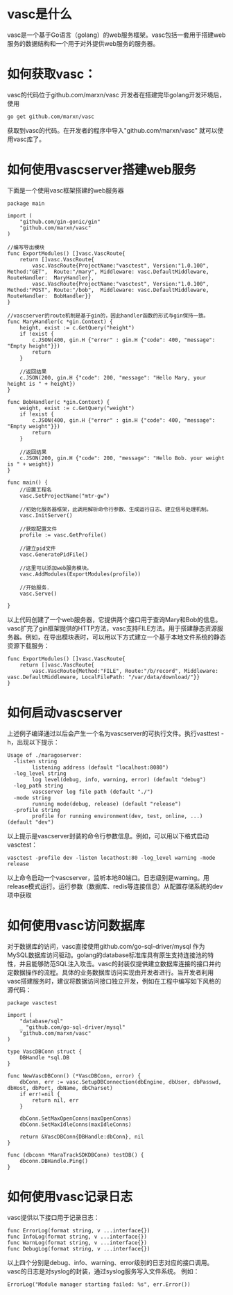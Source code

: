 # vasc是什么
vasc是一个基于Go语言（golang）的web服务框架。vasc包括一套用于搭建web服务的数据结构和一个用于对外提供web服务的服务器。
# 如何获取vasc：
vasc的代码位于github.com/marxn/vasc
开发者在搭建完毕golang开发环境后，使用
```
go get github.com/marxn/vasc
```
获取到vasc的代码。在开发者的程序中导入"github.com/marxn/vasc" 就可以使用vasc库了。

# 如何使用vascserver搭建web服务

下面是一个使用vasc框架搭建的web服务器
```
package main

import (
    "github.com/gin-gonic/gin"
    "github.com/marxn/vasc"
)

//编写导出模块
func ExportModules() []vasc.VascRoute{
    return []vasc.VascRoute{
        vasc.VascRoute{ProjectName:"vasctest", Version:"1.0.100", Method:"GET",  Route:"/mary", Middleware: vasc.DefaultMiddleware, RouteHandler:  MaryHandler},
        vasc.VascRoute{ProjectName:"vasctest", Version:"1.0.100", Method:"POST", Route:"/bob",  Middleware: vasc.DefaultMiddleware, RouteHandler:  BobHandler}}
}

//vascserver的route机制是基于gin的，因此handler函数的形式与gin保持一致。
func MaryHandler(c *gin.Context) {
    height, exist := c.GetQuery("height")
    if !exist {
        c.JSON(400, gin.H {"error" : gin.H {"code": 400, "message": "Empty height"}})
        return
    }

    //返回结果
    c.JSON(200, gin.H {"code": 200, "message": "Hello Mary, your height is " + height})
}

func BobHandler(c *gin.Context) {
    weight, exist := c.GetQuery("weight")
    if !exist {
        c.JSON(400, gin.H {"error" : gin.H {"code": 400, "message": "Empty weight"}})
        return
    }

    //返回结果
    c.JSON(200, gin.H {"code": 200, "message": "Hello Bob. your weight is " + weight})
}

func main() {
    //设置工程名
    vasc.SetProjectName("mtr-gw")
    
    //初始化服务器框架，此调用解析命令行参数、生成运行日志、建立信号处理机制。
    vasc.InitServer()
    
    //获取配置文件
    profile := vasc.GetProfile()

    //建立pid文件
    vasc.GeneratePidFile() 
    
    //这里可以添加web服务模块。
    vasc.AddModules(ExportModules(profile))
    
    //开始服务.
    vasc.Serve()
    
}
```

以上代码创建了一个web服务器，它提供两个接口用于查询Mary和Bob的信息。vasc扩充了gin框架提供的HTTP方法，vasc支持FILE方法。用于搭建静态资源服务器。例如，在导出模块表时，可以用以下方式建立一个基于本地文件系统的静态资源下载服务：
```
func ExportModules() []vasc.VascRoute{
    return []vasc.VascRoute{
        vasc.VascRoute{Method:"FILE", Route:"/b/record", Middleware: vasc.DefaultMiddleware, LocalFilePath: "/var/data/download/"}}
}

```

# 如何启动vascserver
上述例子编译通过以后会产生一个名为vascserver的可执行文件。执行vasttest -h，出现以下提示：
```
Usage of ./maragoserver:
  -listen string
        listening address (default "localhost:8080")
  -log_level string
        log level(debug, info, warning, error) (default "debug")
  -log_path string
        vascserver log file path (default "./")
  -mode string
        running mode(debug, release) (default "release")
  -profile string
        profile for running environment(dev, test, online, ...) (default "dev")
```
以上提示是vascserver封装的命令行参数信息。例如，可以用以下格式启动vasctest：
```
vasctest -profile dev -listen locathost:80 -log_level warning -mode release
```
以上命令启动一个vascserver，监听本地80端口。日志级别是warning。用release模式运行。运行参数（数据库、redis等连接信息）从配置存储系统的dev项中获取

# 如何使用vasc访问数据库
对于数据库的访问，vasc直接使用github.com/go-sql-driver/mysql 作为MySQL数据库访问驱动。golang的database标准库具有原生支持连接池的特性，并且能够防范SQL注入攻击。vasc的封装仅提供建立数据库连接的接口并约定数据操作的流程。具体的业务数据库访问实现由开发者进行。当开发者利用vasc搭建服务时，建议将数据访问接口独立开发，例如在工程中编写如下风格的源代码：
```
package vasctest

import (
    "database/sql"
    _ "github.com/go-sql-driver/mysql"
    "github.com/marxn/vasc"
)

type VascDBConn struct {
    DBHandle *sql.DB
}

func NewVascDBConn() (*VascDBConn, error) {
    dbConn, err := vasc.SetupDBConnection(dbEngine, dbUser, dbPasswd, dbHost, dbPort, dbName, dbCharset)
    if err!=nil {
        return nil, err
    }

    dbConn.SetMaxOpenConns(maxOpenConns)
    dbConn.SetMaxIdleConns(maxIdleConns)

    return &VascDBConn{DBHandle:dbConn}, nil
}

func (dbconn *MaraTrackSDKDBConn) testDB() {
    dbconn.DBHandle.Ping()
}

```
# 如何使用vasc记录日志
vasc提供以下接口用于记录日志：
```
func ErrorLog(format string, v ...interface{})
func InfoLog(format string, v ...interface{})
func WarnLog(format string, v ...interface{})
func DebugLog(format string, v ...interface{})
```
以上四个分别是debug、info、warning、error级别的日志对应的接口调用。vasc的日志是对syslog的封装，通过syslog服务写入文件系统。
例如：
```
ErrorLog("Module manager starting failed: %s", err.Error())
```

